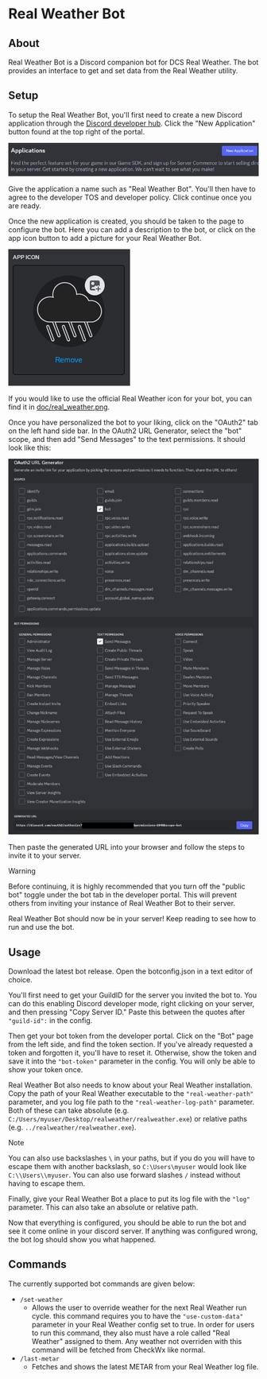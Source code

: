 # Real Weather Bot

## About

Real Weather Bot is a Discord companion bot for DCS Real Weather. The bot
provides an interface to get and set data from the Real Weather utility.

## Setup

To setup the Real Weather Bot, you'll first need to create a new Discord
application through the
[Discord developer hub](https://discord.com/developers/applications). Click
the "New Application" button found at the top right of the portal.

![new application button](/docs/img/new_application.png)

Give the application a name such as "Real Weather Bot". You'll then have to
agree to the developer TOS and developer policy. Click continue once you are
ready.

Once the new application is created, you should be taken to the page to
configure the bot. Here you can add a description to the bot, or click on the
app icon button to add a picture for your Real Weather Bot.

![app icon](/docs/img/app_icon.png)

If you would like to use the official Real Weather icon for your bot, you can
find it in [doc/real_weather.png](/docs/img/dcs_real_weather_icon.png).

Once you have personalized the bot to your liking, click on the "OAuth2"
tab on the left hand side bar. In the OAuth2 URL Generator, select the "bot"
scope, and then add "Send Messages" to the text permissions. It should look like
this:

![oauth](/docs/img/oauth.png)

Then paste the generated URL into your browser and follow the steps to invite
it to your server.

> [!WARNING]
> Before continuing, it is highly recommended that you turn off the "public
> bot" toggle under the bot tab in the developer portal. This will prevent
> others from inviting your instance of Real Weather Bot to their server.

Real Weather Bot should now be in your server! Keep reading to see how to run
and use the bot.

## Usage

Download the latest bot release. Open the botconfig.json in a text editor of
choice.

You'll first need to get your GuildID for the server you invited the bot
to. You can do this enabling Discord developer mode, right clicking on your
server, and then pressing "Copy Server ID." Paste this between the quotes after
`"guild-id":` in the config.

Then get your bot token from the developer portal. Click on the "Bot" page from
the left side, and find the token section. If you've already requested a token
and forgotten it, you'll have to reset it. Otherwise, show the token and save it
into the `"bot-token"` parameter in the config. You will only be able to show
your token once.

Real Weather Bot also needs to know about your Real Weather installation. Copy
the path of your Real Weather executable to the `"real-weather-path"` parameter,
and you log file path to the `"real-weather-log-path"` parameter. Both of these
can take absolute (e.g. `C:/Users/myuser/Desktop/realweather/realweather.exe`)
or relative paths (e.g. `../realweather/realweather.exe`).

> [!NOTE]
> You can also use backslashes `\` in your paths, but if you do you will have
> to escape them with another backslash, so `C:\Users\myuser` would look like
> `C:\\Users\\myuser`. You can also use forward slashes `/` instead without
> having to escape them.

Finally, give your Real Weather Bot a place to put its log file with the `"log"`
parameter. This can also take an absolute or relative path.

Now that everything is configured, you should be able to run the bot and see it
come online in your discord server. If anything was configured wrong, the bot
log should show you what happened.

## Commands

The currently supported bot commands are given below:

- `/set-weather`
  - Allows the user to override weather for the next Real Weather run cycle.
    this command requires you to have the `"use-custom-data"` parameter in your
    Real Weather config set to true. In order for users to run this command,
    they also must have a role called "Real Weather" assigned to them. Any
    weather not overriden with this command will be fetched from CheckWx like
    normal.
- `/last-metar`
  - Fetches and shows the latest METAR from your Real Weather log file.

